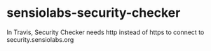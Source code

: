 # sensiolabs-security-checker
In Travis, Security Checker needs http instead of https to connect to security.sensiolabs.org
